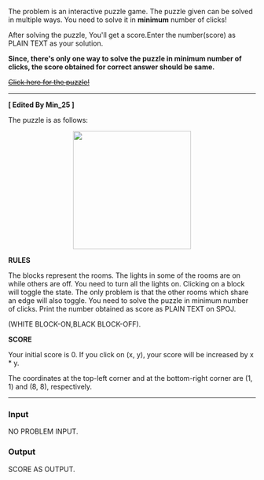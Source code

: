 <p>The problem is an interactive puzzle game.  The puzzle given can be solved in multiple ways.  You need to solve it in <b>minimum</b> number of clicks!</p>
<p>After solving the puzzle, You'll get a score.Enter the number(score) as PLAIN TEXT as your solution.</p>
<b><p>Since, there's only one way to solve the puzzle in minimum number of clicks, the score obtained for correct answer should be same.</p></b><p><b></b>

</p><p><s><a href="http://lights-on.cu.cc/third.html"> Click here for the puzzle! </a></s></p>

<hr>

<p><strong>[ Edited By Min_25 ]</strong></p>
<p>The puzzle is as follows:</p>
<p style="text-align: center;"><img src="./24793/file/1UK5IP9U.png" alt="" width="240" height="240"></p>

<p><strong>RULES</strong></p>
<p>The blocks represent the rooms.  The lights in some of the rooms are on while others are off.  You need to turn all the lights on.  Clicking on a block will toggle the state.  The only problem is that the other rooms which share an edge will also toggle. You need to solve the puzzle in minimum number of clicks. Print the number obtained as score as PLAIN TEXT on SPOJ.</p>

<p>(WHITE BLOCK-ON,BLACK BLOCK-OFF).</p>

<p><strong>SCORE</strong></p>
<p>Your initial score is 0. If you click on (x, y), your score will be increased by x * y.</p>
<p>The coordinates at the top-left corner and at the bottom-right corner are (1, 1) and (8, 8), respectively.</p>

<hr>
<h3>Input</h3>
<p>NO PROBLEM INPUT.</p><p>

</p><h3>Output</h3>
<p>SCORE AS OUTPUT.</p><p>
</p>
